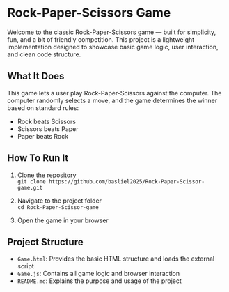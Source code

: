 # Rock-Paper-Scissors Game

Welcome to the classic Rock-Paper-Scissors game — built for simplicity, fun, and a bit of friendly competition. This project is a lightweight implementation designed to showcase basic game logic, user interaction, and clean code structure.

## What It Does

This game lets a user play Rock-Paper-Scissors against the computer. The computer randomly selects a move, and the game determines the winner based on standard rules:
- Rock beats Scissors
- Scissors beats Paper
- Paper beats Rock

## How To Run It

1. Clone the repository  
   `git clone https://github.com/basliel2025/Rock-Paper-Scissor-game.git`

2. Navigate to the project folder  
   `cd Rock-Paper-Scissor-game`

3. Open the game in your browser

## Project Structure

- `Game.html`: Provides the basic HTML structure and loads the external script  
- `Game.js`: Contains all game logic and browser interaction  
- `README.md`: Explains the purpose and usage of the project
